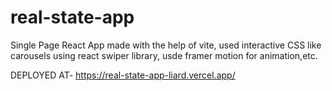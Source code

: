 # real-state-app
Single Page React App made with the help of vite,
used interactive CSS like carousels using react swiper library, usde framer motion for animation,etc.

DEPLOYED AT- https://real-state-app-liard.vercel.app/
